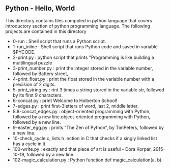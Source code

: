 ## Python - Hello, World
This directory contains files compoled in python language that covers introductory section of python programming language.
The following projects are contained in this directory
- 0-run :  Shell script that runs a Python script.
- 1-run_inline :  Shell script that runs Python code and saved in variable $PYCODE.
- 2-print.py : python script that prints "Programming is like building a multilingual puzzle
- 3-print_number.py : print the integer stored in the variable number, followed by Battery street,
- 4-print_float.py : print the float stored in the variable number with a precision of 2 digits.
- 5-print_string.py : rint 3 times a string stored in the variable str, followed by its first 9 characters.
- 6-concat.py :  print Welcome to Holberton School!
- 7-edges.py : print first-3letters of word, last 2, middle letter.
- 8.8-concat_edges.py : object-oriented programming with Python, followed by a new line.object-oriented programming with Python, followed by a new line.
- 9-easter_egg.py :  prints “The Zen of Python”, by TimPeters, followed by a new line.
- 10-check_cycle.c, lists.h :nction in C that checks if a singly linked list has a cycle in it.
- 100-write.py : exactly and that piece of art is useful - Dora Korpar, 2015-10-19, followed by a new line.
- 102-magic_calculation.py :  Python function def magic_calculation(a, b) 
